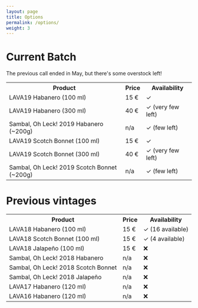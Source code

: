 ```yaml
---
layout: page
title: Options
permalink: /options/
weight: 3
---
```



# Current Batch
The previous call ended in May, but there's some overstock left!

<table>
<tr><th>Product</th>                                     <th>Price</th>   <th>Availability</th></tr>
<tr><td>LAVA19 Habanero (100 ml)</td>                    <td>15 €</td>    <td>&#x2713;</td></tr>
<tr><td>LAVA19 Habanero (300 ml)</td>                    <td>40 €</td>    <td>&#x2713; (very few left)</td></tr>
<tr><td>Sambal, Oh Leck! 2019 Habanero (~200g)</td>      <td>n/a</td>     <td>&#x2713; (few left)</td></tr>
<tr><td>LAVA19 Scotch Bonnet (100 ml)</td>               <td>15 €</td>    <td>&#x2713;</td></tr>
<tr><td>LAVA19 Scotch Bonnet (300 ml)</td>               <td>40 €</td>    <td>&#x2713; (very few left)</td></tr>
<tr><td>Sambal, Oh Leck! 2019 Scotch Bonnet (~200g)</td> <td>n/a</td>     <td>&#x2713; (few left)</td></tr>
</table>

# Previous vintages
<table>
<tr><th>Product</th>                             <th>Price</th>  <th>Availability</th></tr>
<tr><td>LAVA18 Habanero (100 ml)</td>            <td>15 €</td>   <td>&#x2713; (16 available)</td></tr>
<tr><td>LAVA18 Scotch Bonnet (100 ml)</td>       <td>15 €</td>   <td>&#x2713; (4 available) </td></tr>
<tr><td>LAVA18 Jalapeño (100 ml)</td>            <td>15 €</td>   <td>&#x274C;</td></tr>
<tr><td>Sambal, Oh Leck! 2018 Habanero</td>      <td>n/a</td>    <td>&#x274C;</td></tr>
<tr><td>Sambal, Oh Leck! 2018 Scotch Bonnet</td> <td>n/a</td>    <td>&#x274C;</td></tr>
<tr><td>Sambal, Oh Leck! 2018 Jalapeño</td>      <td>n/a</td>    <td>&#x274C;</td></tr>
<tr><td>LAVA17 Habanero (120 ml)</td>            <td>n/a</td>    <td>&#x274C;</td></tr>
<tr><td>LAVA16 Habanero (120 ml)</td>            <td>n/a</td>    <td>&#x274C;</td></tr>
</table>

